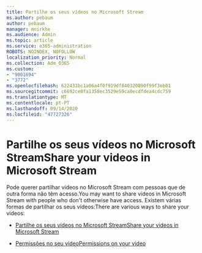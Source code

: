 ```yaml
---
title: Partilhe os seus vídeos no Microsoft Stream
ms.author: pebaum
author: pebaum
manager: mnirkhe
ms.audience: Admin
ms.topic: article
ms.service: o365-administration
ROBOTS: NOINDEX, NOFOLLOW
localization_priority: Normal
ms.collection: Adm_O365
ms.custom:
- "9001694"
- "3772"
ms.openlocfilehash: 622431bc1a06a4f0f919df840320890f99f3eb01
ms.sourcegitcommit: c6692ce0fa1358ec3529e59ca0ecdfdea4cdc759
ms.translationtype: MT
ms.contentlocale: pt-PT
ms.lasthandoff: 09/14/2020
ms.locfileid: "47727326"
---
```

# <a name="share-your-videos-in-microsoft-stream"></a><span data-ttu-id="0d035-102">Partilhe os seus vídeos no Microsoft Stream</span><span class="sxs-lookup"><span data-stu-id="0d035-102">Share your videos in Microsoft Stream</span></span>

<span data-ttu-id="0d035-103">Pode querer partilhar vídeos no Microsoft Stream com pessoas que de outra forma não têm acesso.</span><span class="sxs-lookup"><span data-stu-id="0d035-103">You may want to share videos in Microsoft Stream with people who don't otherwise have access.</span></span> <span data-ttu-id="0d035-104">Existem várias formas de partilhar os seus vídeos:</span><span class="sxs-lookup"><span data-stu-id="0d035-104">There are various ways to share your videos:</span></span>

- [<span data-ttu-id="0d035-105">Partilhe os seus vídeos no Microsoft Stream</span><span class="sxs-lookup"><span data-stu-id="0d035-105">Share your videos in Microsoft Stream</span></span>](https://docs.microsoft.com/stream/portal-share-video)

- [<span data-ttu-id="0d035-106">Permissões no seu vídeo</span><span class="sxs-lookup"><span data-stu-id="0d035-106">Permissions on your video</span></span>](https://docs.microsoft.com/stream/portal-share-video#permissions-on-your-video)
